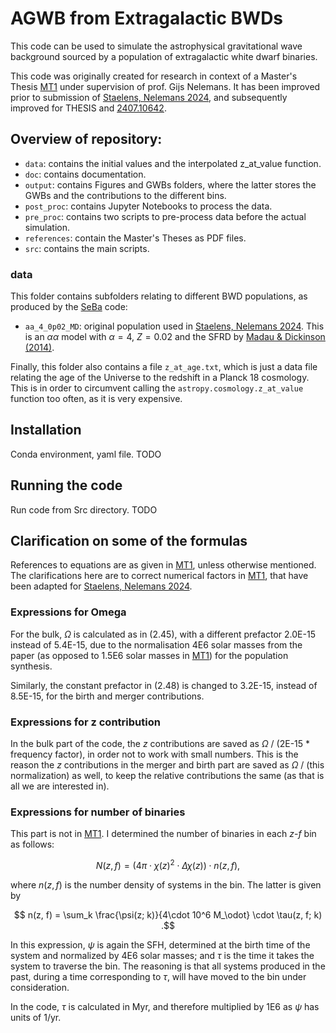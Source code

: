 # AGWB from Extragalactic BWDs

This code can be used to simulate the astrophysical gravitational wave background sourced by a population of extragalactic white dwarf binaries. 

This code was originally created for research in context of a Master's Thesis [MT1](/references/master_thesis_AnA_Seppe_Staelens.pdf) under supervision of prof. Gijs Nelemans. It has been improved prior to submission of [Staelens, Nelemans 2024](https://www.aanda.org/articles/aa/full_html/2024/03/aa48429-23/aa48429-23.html), and subsequently improved for THESIS and [2407.10642](https://arxiv.org/abs/2407.10642).

## Overview of repository:

- `data`: contains the initial values and the interpolated z_at_value function.
- `doc`: contains documentation.
- `output`: contains Figures and GWBs folders, where the latter stores the GWBs and the contributions to the different bins.
- `post_proc`: contains Jupyter Notebooks to process the data.
- `pre_proc`: contains two scripts to pre-process data before the actual simulation.
- `references`: contain the Master's Theses as PDF files.
- `src`: contains the main scripts.

### data

This folder contains subfolders relating to different BWD populations, as produced by the [SeBa](https://github.com/amusecode/SeBa) code:

- `aa_4_0p02_MD`: original population used in [Staelens, Nelemans 2024](https://www.aanda.org/articles/aa/full_html/2024/03/aa48429-23/aa48429-23.html). This is an $\alpha\alpha$ model with $\alpha = 4$, $Z = 0.02$ and the SFRD by [Madau & Dickinson (2014)](https://www.annualreviews.org/content/journals/10.1146/annurev-astro-081811-125615).

Finally, this folder also contains a file `z_at_age.txt`, which is just a data file relating the age of the Universe to the redshift in a Planck 18 cosmology. This is in order to circumvent calling the `astropy.cosmology.z_at_value` function too often, as it is very expensive.

## Installation

Conda environment, yaml file. TODO

## Running the code

Run code from Src directory. TODO

## Clarification on some of the formulas

References to equations are as given in [MT1](/references/master_thesis_AnA_Seppe_Staelens.pdf), unless otherwise mentioned. The clarifications here are to correct numerical factors in [MT1](/references/master_thesis_AnA_Seppe_Staelens.pdf), that have been adapted for [Staelens, Nelemans 2024](https://www.aanda.org/articles/aa/full_html/2024/03/aa48429-23/aa48429-23.html).

### Expressions for Omega

For the bulk, $\Omega$ is calculated as in (2.45), with a different prefactor 2.0E-15 instead of 5.4E-15, due to the normalisation 4E6 solar masses from the paper (as opposed to 1.5E6 solar masses in [MT1](/references/master_thesis_AnA_Seppe_Staelens.pdf)) for the population synthesis.

Similarly, the constant prefactor in (2.48) is changed to 3.2E-15, instead of 8.5E-15, for the birth and merger contributions.

### Expressions for z contribution

In the bulk part of the code, the $z$ contributions are saved as $\Omega$ / (2E-15 * frequency factor), in order not to work with small numbers. This is the reason the $z$ contributions in the merger and birth part are saved as $\Omega$ / (this normalization) as well, to keep the relative contributions the same (as that is all we are interested in).

### Expressions for number of binaries

This part is not in [MT1](/references/master_thesis_AnA_Seppe_Staelens.pdf). I determined the number of binaries in each $z$-$f$ bin as follows:

$$ N(z, f) = (4 \pi \cdot \chi(z)^2 \cdot \Delta \chi(z)) \cdot n (z, f) , $$

where $n(z, f)$ is the number density of systems in the bin. The latter is given by

$$ n(z, f) = \sum_k \frac{\psi(z; k)}{4\cdot 10^6 M_\odot} \cdot \tau(z, f; k) .$$

In this expression, $\psi$ is again the SFH, determined at the birth time of the system and normalized by 4E6 solar masses; and $\tau$ is the time it takes the system to traverse the bin. The reasoning is that all systems produced in the past, during a time corresponding to $\tau$, will have moved to the bin under consideration.

In the code, $\tau$ is calculated in Myr, and therefore multiplied by 1E6 as $\psi$ has units of 1/yr.

